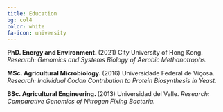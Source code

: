 ```yaml
---
title: Education
bg: col4
color: white
fa-icon: university
---
```


<p>
	<i class="fa fa-university" aria-hidden="true"></i> <strong> PhD. Energy and Environment. </strong> (2021) 
	City University of Hong Kong. <em>Research: Genomics and Systems Biology of Aerobic Methanotrophs.</em>
	</p>
	
<p>
	<i class="fa fa-university" aria-hidden="true"></i> <strong> MSc. Agricultural Microbiology. </strong> (2016) 
	Universidade Federal de Viçosa. <em>Research: Individual Codon Contribution to Protein Biosynthesis in Yeast.</em>
	</p>
	
<p>
	<i class="fa fa-university" aria-hidden="true"></i> <strong> BSc. Agricultural Engineering. </strong> (2013) 
	Universidad del Valle. <em>Research: Comparative Genomics of Nitrogen Fixing Bacteria.</em>
	</p>
